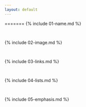 ```yaml
---
layout: default
---
```


=======
{% include 01-name.md %}

<br>

{% include 02-image.md %}

<br>

{% include 03-links.md %}

<br>

{% include 04-lists.md %}

<br>

{% include 05-emphasis.md %}

